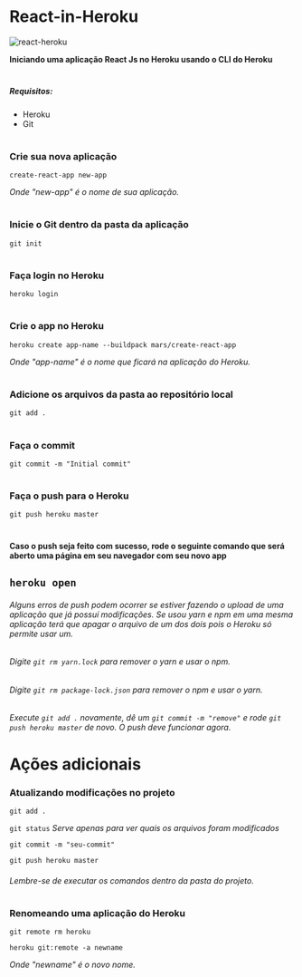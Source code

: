 # React-in-Heroku
![react-heroku](https://user-images.githubusercontent.com/56132780/74364981-f3029300-4dab-11ea-84e9-a4aadc597782.png)

**Iniciando uma aplicação React Js no Heroku usando o CLI do Heroku**
#
##### Requisitos:
- Heroku
- Git
#

### Crie sua nova aplicação
`create-react-app new-app`

*Onde "new-app" é o nome de sua aplicação.*
#

### Inicie o Git dentro da pasta da aplicação
`git init`
#

### Faça login no Heroku
`heroku login`
#

### Crie o app no Heroku
`heroku create app-name --buildpack mars/create-react-app`

*Onde "app-name" é o nome que ficará na aplicação do Heroku.*
#

### Adicione os arquivos da pasta ao repositório local
`git add .`
#

### Faça o commit
`git commit -m "Initial commit"`
#

### Faça o push para o Heroku
`git push heroku master`
#

**Caso o push seja feito com sucesso, rode o seguinte comando que será aberto uma página em seu navegador com seu novo app**

`heroku open`
---

###### Alguns erros de push podem ocorrer se estiver fazendo o upload de uma aplicação que já possuí modificações. Se usou yarn e npm em uma mesma aplicação terá que apagar o arquivo de um dos dois pois o Heroku só permite usar um.

###### *Digite* `git rm yarn.lock` *para remover o yarn e usar o npm.*

###### *Digite* `git rm package-lock.json` *para remover o npm e usar o yarn.*

###### Execute `git add .` novamente, dê um `git commit -m "remove"` e rode `git push heroku master` de novo. O push deve funcionar agora.
#

# Ações adicionais

### Atualizando modificações no projeto

`git add .`

`git status` *Serve apenas para ver quais os arquivos foram modificados*

`git commit -m "seu-commit"`

`git push heroku master`
###### Lembre-se de executar os comandos dentro da pasta do projeto.
#

### Renomeando uma aplicação do Heroku
`git remote rm heroku`

`heroku git:remote -a newname`

*Onde "newname" é o novo nome.*

